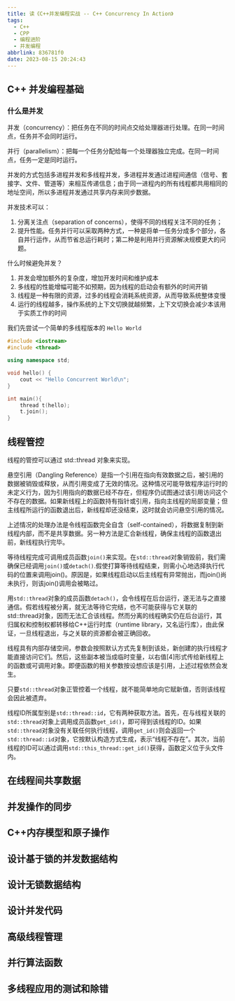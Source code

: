 ```yaml
---
title: 读《C++并发编程实战 -- C++ Concurrency In Action》
tags:
  - C++
  - CPP
  - 编程进阶
  - 并发编程
abbrlink: 836781f0
date: 2023-08-15 20:24:43
---
```


## C++ 并发编程基础

### 什么是并发

并发（concurrency）：把任务在不同的时间点交给处理器进行处理。在同一时间点，任务并不会同时运行。

并行（parallelism）：把每一个任务分配给每一个处理器独立完成。在同一时间点，任务一定是同时运行。

并发的方式包括多进程并发和多线程并发，多进程并发通过进程间通信（信号、套接字、文件、管道等）来相互传递信息；由于同一进程内的所有线程都共用相同的地址空间，所以多进程并发通过共享内存来同步数据。

<!--more-->

并发技术可以：

1. 分离关注点（separation of concerns），使得不同的线程关注不同的任务；
2. 提升性能。任务并行可以采取两种方式，一种是将单一任务分成多个部分，各自并行运作，从而节省总运行耗时；第二种是利用并行资源解决规模更大的问题。

什么时候避免并发？

1. 并发会增加额外的复杂度，增加开发时间和维护成本
2. 多线程的性能增幅可能不如预期，因为线程的启动会有额外的时间开销
3. 线程是一种有限的资源，过多的线程会消耗系统资源，从而导致系统整体变慢
4. 运行的线程越多，操作系统的上下文切换就越频繁，上下文切换会减少本该用于实质工作的时间

我们先尝试一个简单的多线程版本的 `Hello World`

```cpp
#include <iostream>
#include <thread>

using namespace std;

void hello() {
    cout << "Hello Concurrent World\n";
}

int main(){
    thread t(hello);
    t.join();
}
```

## 线程管控

线程的管控可以通过 std::thread 对象来实现。

悬空引用（Dangling Reference）是指一个引用在指向有效数据之后，被引用的数据被销毁或释放，从而引用变成了无效的情况。这种情况可能导致程序运行时的未定义行为，因为引用指向的数据已经不存在，但程序仍试图通过该引用访问这个不存在的数据。如果新线程上的函数持有指针或引用，指向主线程的局部变量；但主线程所运行的函数退出后，新线程却还没结束，这时就会访问悬空引用的情况。

上述情况的处理办法是令线程函数完全自含（self-contained），将数据复制到新线程内部，而不是共享数据。另一种方法是汇合新线程，确保主线程的函数退出前，新线程执行完毕。

等待线程完成可调用成员函数`join()`来实现。在`std::thread`对象销毁前，我们需确保已经调用`join()`或`detach()`.假使打算等待线程结束，则需小心地选择执行代码的位置来调用join()。原因是，如果线程启动以后主线程有异常抛出，而join()尚未执行，则该join()调用会被略过。

用`std::thread`对象的成员函数`detach()`，会令线程在后台运行，遂无法与之直接通信。假若线程被分离，就无法等待它完结，也不可能获得与它关联的std::thread对象，因而无法汇合该线程。然而分离的线程确实仍在后台运行，其归属权和控制权都转移给C++运行时库（runtime library，又名运行库），由此保证，一旦线程退出，与之关联的资源都会被正确回收。

线程具有内部存储空间，参数会按照默认方式先复制到该处，新创建的执行线程才能直接访问它们。然后，这些副本被当成临时变量，以右值[4]形式传给新线程上的函数或可调用对象。即便函数的相关参数按设想应该是引用，上述过程依然会发生。

只要`std::thread`对象正管控着一个线程，就不能简单地向它赋新值，否则该线程会因此被遗弃。

线程ID所属型别是`std::thread::id`，它有两种获取方法。首先，在与线程关联的`std::thread`对象上调用成员函数`get_id()`，即可得到该线程的ID。如果`std::thread`对象没有关联任何执行线程，调用`get_id()`则会返回一个`std::thread::id`对象，它按默认构造方式生成，表示“线程不存在”。其次，当前线程的ID可以通过调用`std::this_thread::get_id()`获得，函数定义位于头文件<thread>内。

## 在线程间共享数据

## 并发操作的同步

## C++内存模型和原子操作

## 设计基于锁的并发数据结构

## 设计无锁数据结构

## 设计并发代码

## 高级线程管理

## 并行算法函数

## 多线程应用的测试和除错
